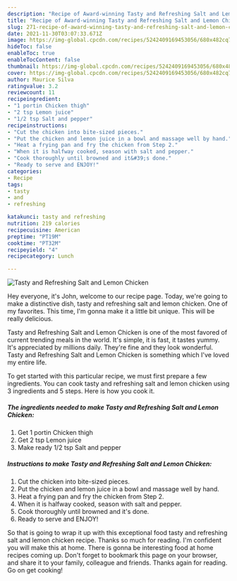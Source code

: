 ```yaml
---
description: "Recipe of Award-winning Tasty and Refreshing Salt and Lemon Chicken"
title: "Recipe of Award-winning Tasty and Refreshing Salt and Lemon Chicken"
slug: 271-recipe-of-award-winning-tasty-and-refreshing-salt-and-lemon-chicken
date: 2021-11-30T03:07:33.671Z
image: https://img-global.cpcdn.com/recipes/5242409169453056/680x482cq70/tasty-and-refreshing-salt-and-lemon-chicken-recipe-main-photo.jpg
hideToc: false
enableToc: true
enableTocContent: false
thumbnail: https://img-global.cpcdn.com/recipes/5242409169453056/680x482cq70/tasty-and-refreshing-salt-and-lemon-chicken-recipe-main-photo.jpg
cover: https://img-global.cpcdn.com/recipes/5242409169453056/680x482cq70/tasty-and-refreshing-salt-and-lemon-chicken-recipe-main-photo.jpg
author: Maurice Silva
ratingvalue: 3.2
reviewcount: 11
recipeingredient:
- "1 portin Chicken thigh"
- "2 tsp Lemon juice"
- "1/2 tsp Salt and pepper"
recipeinstructions:
- "Cut the chicken into bite-sized pieces."
- "Put the chicken and lemon juice in a bowl and massage well by hand."
- "Heat a frying pan and fry the chicken from Step 2."
- "When it is halfway cooked, season with salt and pepper."
- "Cook thoroughly until browned and it&#39;s done."
- "Ready to serve and ENJOY!"
categories:
- Recipe
tags:
- tasty
- and
- refreshing

katakunci: tasty and refreshing 
nutrition: 219 calories
recipecuisine: American
preptime: "PT19M"
cooktime: "PT32M"
recipeyield: "4"
recipecategory: Lunch

---
```



![Tasty and Refreshing Salt and Lemon Chicken](https://img-global.cpcdn.com/recipes/5242409169453056/680x482cq70/tasty-and-refreshing-salt-and-lemon-chicken-recipe-main-photo.jpg)

Hey everyone, it's John, welcome to our recipe page. Today, we're going to make a distinctive dish, tasty and refreshing salt and lemon chicken. One of my favorites. This time, I'm gonna make it a little bit unique. This will be really delicious.



Tasty and Refreshing Salt and Lemon Chicken is one of the most favored of current trending meals in the world. It's simple, it is fast, it tastes yummy. It's appreciated by millions daily. They're fine and they look wonderful. Tasty and Refreshing Salt and Lemon Chicken is something which I've loved my entire life.


To get started with this particular recipe, we must first prepare a few ingredients. You can cook tasty and refreshing salt and lemon chicken using 3 ingredients and 5 steps. Here is how you cook it.

<!--inarticleads1-->

##### The ingredients needed to make Tasty and Refreshing Salt and Lemon Chicken:

1. Get 1 portin Chicken thigh
1. Get 2 tsp Lemon juice
1. Make ready 1/2 tsp Salt and pepper




<!--inarticleads2-->

##### Instructions to make Tasty and Refreshing Salt and Lemon Chicken:

1. Cut the chicken into bite-sized pieces.
1. Put the chicken and lemon juice in a bowl and massage well by hand.
1. Heat a frying pan and fry the chicken from Step 2.
1. When it is halfway cooked, season with salt and pepper.
1. Cook thoroughly until browned and it&#39;s done.
1. Ready to serve and ENJOY!



So that is going to wrap it up with this exceptional food tasty and refreshing salt and lemon chicken recipe. Thanks so much for reading. I'm confident you will make this at home. There is gonna be interesting food at home recipes coming up. Don't forget to bookmark this page on your browser, and share it to your family, colleague and friends. Thanks again for reading. Go on get cooking!
